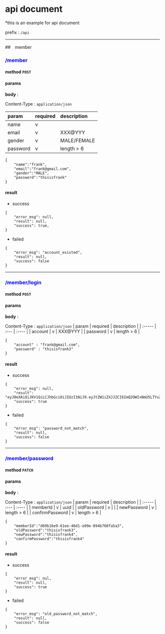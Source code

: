 # api document
*this is an example for api document

prefix : ```/api```

---

##　member

### <span style="color:blue">/member

#### **method** ```POST```

#### **params**
**body** :

Content-Type : ```application/json```

| param     | required | description |
| :-----    | :---     | :----       |
| name      | v        |             |
| email     | v        |  XXX@YYY    |
| gender    | v        | MALE/FEMALE |
| password  | v        | length > 6  |


```
{
    "name":"frank",
    "email":"frank@gmail.com",
    "gender":"MALE",
    "password":"thisisfrank"
}
```

#### **result**

* success
```
{
    "error_msg": null,
    "result": null,
    "success": true,
}
```

* failed
```
{
    "error_msg": "account_existed",
    "result": null,
    "success": false
}
```

---
### <span style="color:blue">/member/login
#### **method** ```POST```
#### **params**
**body** :

Content-Type : ```application/json```
| param     | required | description |
| :-----    | :---     | :----       |
| account   | v        |  XXX@YYY    |
| password  | v        |  length > 6 |

```
{
    "account" : "frank@gmail.com",
    "password" : "thisisfrank3"
}
```

#### **result**
* success
```
{
    "error_msg": null,
    "result": "eyJ0eXAiOiJKV1QiLCJhbGciOiJIUzI1NiJ9.eyJtZW1iZXJJZCI6ImQ2OWIxNmU5LTYxZWUtNDZkMS1hOTllLTg5NGI3NjBmYTVhMyIsIm5hbWUiOiJmcmFuayIsInRpbWVTdGFtcCI6MTY4Mjg0MDM4MX0.AApPh8StLgI2HNV0AoBwuKZhvaxkWs0Q4LEn3ouFtFU",
    "success": true
}
```

* failed
```
{
    "error_msg": "password_not_match",
    "result": null,
    "success": false
}
```
---
### <span style="color:blue">/member/password
#### **method** ```PATCH```
#### **params**
**body** :

Content-Type : ```application/json```
| param        | required | description |
| :-----       | :---     | :----       |
| memberId     | v        | uuid    |
| oldPassword  | v        |  |
| newPassword  | v        | length > 6  |
| confirmPassword  | v    | length > 6  |
```
{
    "memberId":"d69b16e9-61ee-46d1-a99e-894b760fa5a3",
    "oldPassword":"thisisfrank3",
    "newPassword":"thisisfrank4",
    "confirmPassword":"thisisfrank4"
}
```

#### **result**
* success
```
{
    "error_msg": nul,
    "result": null,
    "success": true
}
```
* failed
```
{
    "error_msg": "old_password_not_match",
    "result": null,
    "success": false
}
```
